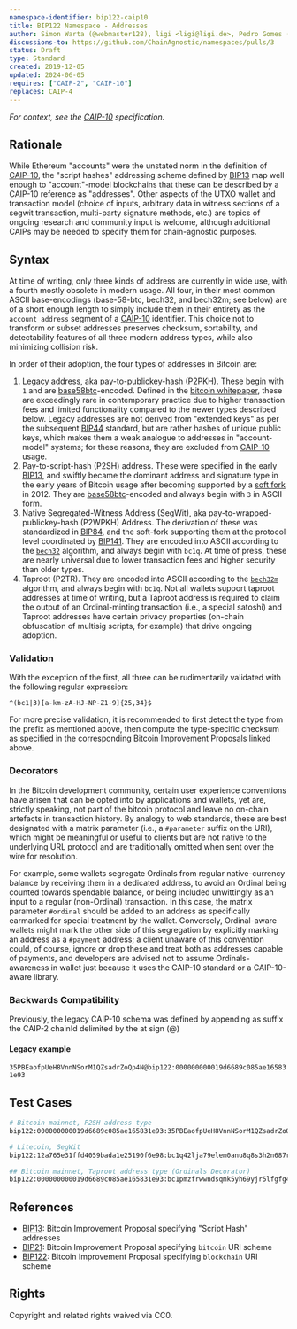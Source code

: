 ```yaml
---
namespace-identifier: bip122-caip10
title: BIP122 Namespace - Addresses
author: Simon Warta (@webmaster128), ligi <ligi@ligi.de>, Pedro Gomes (@pedrouid), bumblefudge (@bumblefudge)
discussions-to: https://github.com/ChainAgnostic/namespaces/pulls/3
status: Draft
type: Standard
created: 2019-12-05
updated: 2024-06-05
requires: ["CAIP-2", "CAIP-10"]
replaces: CAIP-4
---
```


*For context, see the [CAIP-10][] specification.*

## Rationale

While Ethereum "accounts" were the unstated norm in the definition of
[CAIP-10][], the "script hashes" addressing scheme defined by [BIP13][] map
well enough to "account"-model blockchains that these can be described by a
CAIP-10 reference as "addresses". Other aspects of the UTXO wallet and transaction model (choice of inputs, arbitrary data in witness sections of a segwit transaction, multi-party signature methods, etc.) are topics of ongoing research and community input is welcome, although additional CAIPs may be needed to specify them for chain-agnostic purposes.

## Syntax

At time of writing, only three kinds of address are currently in wide use, with a fourth mostly obsolete in modern usage.
All four, in their most common ASCII base-encodings (base-58-btc, bech32, and bech32m; see below) are of a short enough length to simply include them in their entirety as the `account_address` segment of a [CAIP-10] identifier.
This choice not to transform or subset addresses preserves checksum, sortability, and detectability features of all three modern address types, while also minimizing collision risk.

In order of their adoption, the four types of addresses in Bitcoin are:

1. Legacy address, aka pay-to-publickey-hash (P2PKH). These begin with `1` and are [base58btc]-encoded. Defined in the [bitcoin whitepaper][], these are exceedingly rare in contemporary practice due to higher transaction fees and limited functionality compared to the newer types described below. Legacy addresses are not derived from "extended keys" as per the subsequent [BIP44] standard, but are rather hashes of unique public keys, which makes them a weak analogue to addresses in "account-model" systems; for these reasons, they are excluded from [CAIP-10] usage.
2. Pay-to-script-hash (P2SH) address. These were specified in the early [BIP13], and swiftly became the dominant address and signature type in the early years of Bitcoin usage after becoming supported by a [soft fork][BIP16] in 2012. They are [base58btc]-encoded and always begin with `3` in ASCII form.
3. Native Segregated-Witness Address (SegWit), aka pay-to-wrapped-publickey-hash (P2WPKH) Address. The derivation of these was standardized in [BIP84], and the soft-fork supporting them at the protocol level coordinated by [BIP141]. They are encoded into ASCII according to the [`bech32`][BIP173] algorithm, and always begin with `bc1q`. At time of press, these are nearly universal due to lower transaction fees and higher security than older types.
4. Taproot (P2TR). They are encoded into ASCII according to the [`bech32m`][BIP350] algorithm, and always begin with `bc1q`. Not all wallets support taproot addresses at time of writing, but a Taproot address is required to claim the output of an Ordinal-minting transaction (i.e., a special satoshi) and Taproot addresses have certain privacy properties (on-chain obfuscation of multisig scripts, for example) that drive ongoing adoption.

### Validation

With the exception of the first, all three can be rudimentarily validated with the following regular expression:

`^(bc1|3)[a-km-zA-HJ-NP-Z1-9]{25,34}$`

For more precise validation, it is recommended to first detect the type from the prefix as mentioned above, then compute the type-specific checksum as specified in the corresponding Bitcoin Improvement Proposals linked above.

### Decorators

In the Bitcoin development community, certain user experience conventions have arisen that can be opted into by applications and wallets, yet are, strictly speaking, not part of the bitcoin protocol and leave no on-chain artefacts in transaction history.
By analogy to web standards, these are best designated with a matrix parameter (i.e., a `#parameter` suffix on the URI), which might be meaningful or useful to clients but are not native to the underlying URL protocol and are traditionally omitted when sent over the wire for resolution.

For example, some wallets segregate Ordinals from regular native-currency balance by receiving them in a dedicated address, to avoid an Ordinal being counted towards spendable balance, or being included unwittingly as an input to a regular (non-Ordinal) transaction.
In this case, the matrix parameter `#ordinal` should be added to an address as specifically earmarked for special treatment by the wallet.
Conversely, Ordinal-aware wallets might mark the other side of this segregation by explicitly marking an address as a `#payment` address; a client unaware of this convention could, of course, ignore or drop these and treat both as addresses capable of payments, and developers are advised not to assume Ordinals-awareness in wallet just because it uses the CAIP-10 standard or a CAIP-10-aware library.

### Backwards Compatibility

Previously, the legacy CAIP-10 schema was defined by appending as suffix the
CAIP-2 chainId delimited by the at sign (@)

#### Legacy example

`35PBEaofpUeH8VnnNSorM1QZsadrZoQp4N@bip122:000000000019d6689c085ae165831e93`

## Test Cases

```bash
# Bitcoin mainnet, P2SH address type
bip122:000000000019d6689c085ae165831e93:35PBEaofpUeH8VnnNSorM1QZsadrZoQp4N

# Litecoin, SegWit 
bip122:12a765e31ffd4059bada1e25190f6e98:bc1q42lja79elem0anu8q8s3h2n687re9jax556pcc

## Bitcoin mainnet, Taproot address type (Ordinals Decorator)
bip122:000000000019d6689c085ae165831e93:bc1pmzfrwwndsqmk5yh69yjr5lfgfg4ev8c0tsc06e#ordinal
```

## References

- [BIP13][]: Bitcoin Improvement Proposal specifying "Script Hash" addresses
- [BIP21][]: Bitcoin Improvement Proposal specifying `bitcoin` URI scheme
- [BIP122][]: Bitcoin Improvement Proposal specifying `blockchain` URI scheme

[base58btc]: https://datatracker.ietf.org/doc/html/draft-msporny-base58-02
[BIP13]: https://github.com/bitcoin/bips/blob/master/bip-0013.mediawiki
[BIP16]: https://github.com/bitcoin/bips/blob/master/bip-0016.mediawiki
[BIP21]: https://github.com/bitcoin/bips/blob/master/bip-0021.mediawiki
[BIP44]: https://github.com/bitcoin/bips/blob/master/bip-0044.mediawiki
[BIP84]: https://github.com/bitcoin/bips/blob/master/bip-0084.mediawiki
[BIP122]: https://github.com/bitcoin/bips/blob/master/bip-0122.mediawiki
[BIP141]: https://github.com/bitcoin/bips/blob/master/bip-0141.mediawiki
[BIP173]: https://github.com/bitcoin/bips/blob/master/bip-0173.mediawiki
[BIP350]: https://github.com/bitcoin/bips/blob/master/bip-0350.mediawiki
[bitcoin whitepaper]: https://www.ussc.gov/sites/default/files/pdf/training/annual-national-training-seminar/2018/Emerging_Tech_Bitcoin_Crypto.pdf
[CAIP-10]: https://github.com/ChainAgnostic/CAIPs/blob/master/CAIPs/caip-10.md

## Rights

Copyright and related rights waived via CC0.